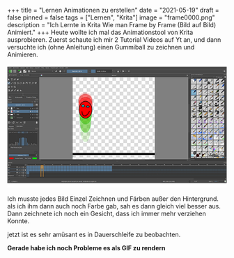 +++
title = "Lernen Animationen zu erstellen"
date = "2021-05-19"
draft = false
pinned = false
tags = ["Lernen", "Krita"]
image = "frame0000.png"
description = "Ich Lernte in Krita Wie man Frame by Frame (Bild auf Bild) Animiert."
+++
Heute wollte ich mal das Animationstool von Krita ausprobieren. Zuerst schaute ich mir 2 Tutorial Videos auf Yt an, und dann versuchte ich (ohne Anleitung) einen Gummiball zu zeichnen und Animieren.

![Krita Benutzeroberfläche [Rot= vorherige Bilder. Grün=folgende Bilder]](krita_blog.png)

Ich musste jedes Bild Einzel Zeichnen und Färben außer den Hintergrund.  als ich ihm dann auch noch Farbe gab, sah es dann gleich viel besser aus. Dann zeichnete ich noch ein Gesicht, dass ich immer mehr verziehen Konnte.

jetzt ist es sehr amüsant es in Dauerschleife zu beobachten. 



**Gerade habe ich noch Probleme es als GIF zu rendern**